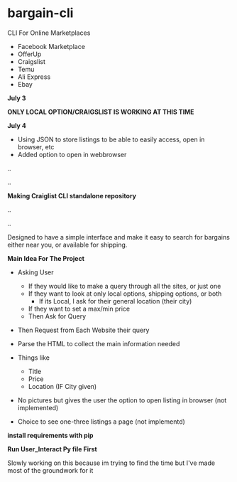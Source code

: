 # bargain-cli
CLI For Online Marketplaces
- Facebook Marketplace
- OfferUp
- Craigslist
- Temu
- Ali Express
- Ebay

**July 3**

 ********ONLY LOCAL OPTION/CRAIGSLIST IS WORKING AT THIS TIME********


**July 4**
- Using JSON to store listings to be able to easily access, open in browser, etc
- Added option to open in webbrowser

..

..

**Making Craiglist CLI standalone repository**

..

..

Designed to have a simple interface and make it easy to search for bargains either near you, or available for shipping.

**Main Idea For The Project**
- Asking User
  - If they would like to make a query through all the sites, or just one
  - If they want to look at only local options, shipping options, or both
    - If its Local, I ask for their general location (their city) 
  - If they want to set a max/min price
  - Then Ask for Query

- Then Request from Each Website their query
- Parse the HTML to collect the main information needed
- Things like
  - Title
  - Price
  - Location (IF City given)
 
- No pictures but gives the user the option to open listing in browser (not implemented)
- Choice to see one-three listings a page (not implementd)

**install requirements with pip**

**Run User_Interact Py file First**

Slowly working on this because im trying to find the time but I've made most of the groundwork for it
